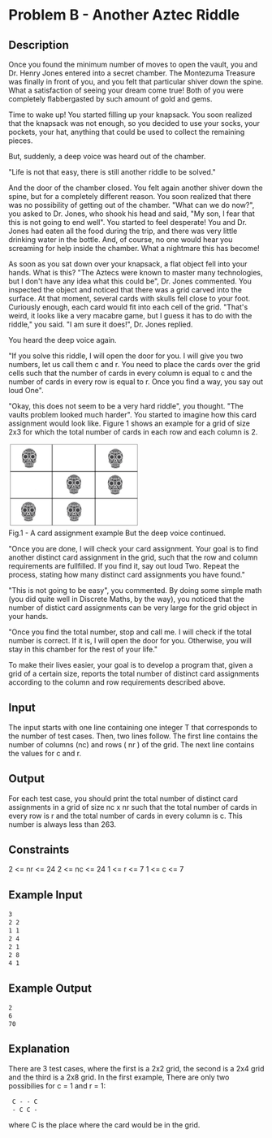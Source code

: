 # Problem B - Another Aztec Riddle

## Description

Once you found the minimum number of moves to open the vault, you and Dr. Henry Jones entered into a secret chamber. The Montezuma Treasure was finally in front of you, and you felt that particular shiver down the spine. What a satisfaction of seeing your dream come true! Both of you were completely flabbergasted by such amount of gold and gems.

Time to wake up! You started filling up your knapsack. You soon realized that the knapsack was not enough, so you decided to use your socks, your pockets, your hat, anything that could be used to collect the remaining pieces.

But, suddenly, a deep voice was heard out of the chamber.

"Life is not that easy, there is still another riddle to be solved."

And the door of the chamber closed. You felt again another shiver down the spine, but for a completely different reason. You soon realized that there was no possibility of getting out of the chamber. "What can we do now?", you asked to Dr. Jones, who shook his head and said, "My son, I fear that this is not going to end well". You started to feel desperate! You and Dr. Jones had eaten all the food during the trip, and there was very little drinking water in the bottle. And, of course, no one would hear you screaming for help inside the chamber. What a nightmare this has become!

As soon as you sat down over your knapsack, a flat object fell into your hands. What is this? "The Aztecs were known to master many technologies, but I don't have any idea what this could be", Dr. Jones commented. You inspected the object and noticed that there was a grid carved into the surface. At that moment, several cards with skulls fell close to your foot. Curiously enough, each card would fit into each cell of the grid. "That's weird, it looks like a very macabre game, but I guess it has to do with the riddle," you said. "I am sure it does!", Dr. Jones replied.

You heard the deep voice again.

"If you solve this riddle, I will open the door for you. I will give you two numbers, let us call them c and r. You need to place the cards over the grid cells such that the number of cards in every column is equal to c and the number of cards in every row is equal to r. Once you find a way, you say out loud One".

"Okay, this does not seem to be a very hard riddle", you thought. "The vaults problem looked much harder". You started to imagine how this card assignment would look like. Figure 1 shows an example for a grid of size 2x3 for which the total number of cards in each row and each column is 2.

![image](images/card_example.png)  
Fig.1 - A card assignment example
But the deep voice continued.

"Once you are done, I will check your card assignment. Your goal is to find another distinct card assignment in the grid, such that the row and column requirements are fullfilled. If you find it, say out loud Two. Repeat the process, stating how many distinct card assignments you have found."

"This is not going to be easy", you commented. By doing some simple math (you did quite well in Discrete Maths, by the way), you noticed that the number of distict card assignments can be very large for the grid object in your hands.

"Once you find the total number, stop and call me. I will check if the total number is correct. If it is, I will open the door for you. Otherwise, you will stay in this chamber for the rest of your life."

To make their lives easier, your goal is to develop a program that, given a grid of a certain size, reports the total number of distinct card assignments according to the column and row requirements described above.

## Input

The input starts with one line containing one integer T that corresponds to the number of test cases. Then, two lines follow. The first line contains the number of columns (nc) and rows ( nr ) of the grid. The next line contains the values for c and r.

## Output

For each test case, you should print the total number of distinct card assignments in a grid of size nc x nr such that the total number of cards in every row is r and the total number of cards in every column is c. This number is always less than 263.

## Constraints

2 <= nr <= 24
2 <= nc <= 24
1 <= r <= 7
1 <= c <= 7

## Example Input

    3
    2 2 
    1 1
    2 4
    2 1
    2 8
    4 1

## Example Output

    2
    6 
    70

## Explanation

There are 3 test cases, where the first is a 2x2 grid, the second is a 2x4 grid and the third is a 2x8 grid. In the first example, There are only two possibilies for c = 1 and r = 1:

     C - - C
     - C C -

where C is the place where the card would be in the grid.
